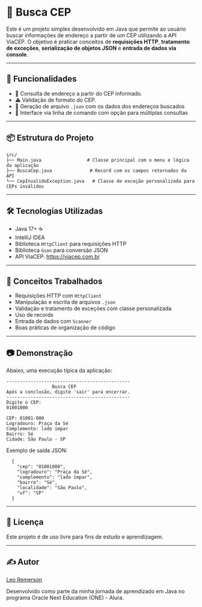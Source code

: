 # 📍 Busca CEP

Este é um projeto simples desenvolvido em Java que permite ao usuário buscar informações de endereço a partir de um CEP utilizando a API ViaCEP. O objetivo é praticar conceitos de **requisições HTTP**, **tratamento de exceções**, **serialização de objetos JSON** e **entrada de dados via console**.

---

## 🚀 Funcionalidades

* 🔎 Consulta de endereço a partir do CEP informado.
* ⚠️ Validação de formato do CEP.
* 📁 Geração de arquivo `.json` com os dados dos endereços buscados
* 💬 Interface via linha de comando com opção para múltiplas consultas

---

## 📦 Estrutura do Projeto

```
src/
├── Main.java                 # Classe principal com o menu e lógica da aplicação
├── BuscaCep.java              # Record com os campos retornados da API
└── CepInvalidoException.java   # Classe de exceção personalizada para CEPs inválidos
```

---

## 🛠️ Tecnologias Utilizadas

* Java 17+ ☕
* IntelliJ IDEA
* Biblioteca `HttpClient` para requisições HTTP
* Biblioteca `Gson` para conversão JSON
* API ViaCEP: https://viacep.com.br

---

## 📌 Conceitos Trabalhados

* Requisições HTTP com `HttpClient`
* Manipulação e escrita de arquivos `.json`
* Validação e tratamento de exceções com classe personalizada
* Uso de records
* Entrada de dados com `Scanner`
* Boas práticas de organização de código

---

## 📷 Demonstração

Abaixo, uma execução típica da aplicação:

```
----------------------------------------------
                 Busca CEP
Após a conclusão, digite 'sair' para encerrar.
----------------------------------------------
Digite o CEP:
01001000

CEP: 01001-000
Logradouro: Praça da Sé
Complemento: lado ímpar
Bairro: Sé
Cidade: São Paulo - SP
```

Exemplo de saída JSON:

```
  {
    "cep": "01001000",
    "logradouro": "Praça da Sé",
    "complemento": "lado ímpar",
    "bairro": "Sé",
    "localidade": "São Paulo",
    "uf": "SP"
  }
```

---

## 📄 Licença

Este projeto é de uso livre para fins de estudo e aprendizagem.

---

## ✍️ Autor

[Leo Remerson](https://github.com/leoremerson)

Desenvolvido como parte da minha jornada de aprendizado em Java no programa Oracle Next Education (ONE) - Alura.
